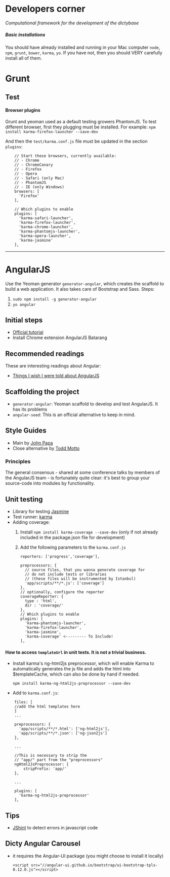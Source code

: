 Developers corner
===================
*Computational framework for the development of the dictybase*

##### Basic installations
You should have already installed and running in your Mac computer `node`, `npm`, `grunt`, `bower`, `karma`, `yo`. If you have not, then you should VERY carefully install all of them.

# Grunt

## Test

#### Browser plugins 

Grunt and yeoman used as a default testing growers PhantomJS. 
To test different browser, first they plugging must be installed. For example:
`npm install karma-firefox-launcher --save-dev`

And then the `test/karma.conf.js` file must be updated in the section `plugins`:

```
    // Start these browsers, currently available:
    // - Chrome
    // - ChromeCanary
    // - Firefox
    // - Opera
    // - Safari (only Mac)
    // - PhantomJS
    // - IE (only Windows)
    browsers: [
      'Firefox'
    ],

    // Which plugins to enable
    plugins: [
      'karma-safari-launcher',
      'karma-firefox-launcher',
      'karma-chrome-launcher',
      'karma-phantomjs-launcher',
      'karma-opera-launcher',
      'karma-jasmine'
    ],
```

---

# AngularJS

Use the Yeoman generator `generator-angular`, which creates the scaffold to build a web application. It also takes care of Bootstrap and Sass. Steps:

1. `sudo npm install -g generator-angular`
2. `yo angular`

## Initial steps

* [Official tutorial](https://docs.angularjs.org/tutorial)
* Install Chrome extension AngularJS Batarang

## Recommended readings
These are interesting readings about Angular:
* [Things I wish I were told about AngularJS](http://ruoyusun.com/2013/05/25/things-i-wish-i-were-told-about-angular-js.html)

## Scaffolding the project

* `generator-angular`: Yeoman scaffold to develop and test AngularJS. It has its problems
* `angular-seed`: This is an official alternative to keep in mind.


## Style Guides

* Main by [John Papa](https://github.com/johnpapa/angularjs-styleguide)
* Close alternative by [Todd Motto](https://github.com/toddmotto/angularjs-styleguide)

### Principles

The general consensus - shared at some conference talks by members of the AngularJS team - is fortunately quite clear: it's best to group your source-code into modules by functionality. 

## Unit testing

* Library for testing [Jasmine](http://jasmine.github.io/)
* Test runner: [karma](http://karma-runner.github.io/0.12/index.html)
* Adding coverage:
    1. Install `npm install karma-coverage --save-dev` (only if not already included in the package.json file for development)
    2. Add the following parameters to the `karma.conf.js`

        ```       
        reporters: ['progress','coverage'],

        preprocessors: {
          // source files, that you wanna generate coverage for
          // do not include tests or libraries
          // (these files will be instrumented by Istanbul)
          'app/scripts/**/*.js': ['coverage']
        },
        // optionally, configure the reporter
        coverageReporter: {
          type : 'html',
          dir : 'coverage/'
        },
        // Which plugins to enable
        plugins: [
          'karma-phantomjs-launcher',
          'karma-firefox-launcher',
          'karma-jasmine',
          'karma-coverage' <--------- To Include!
        ],
        ```
#### How to access `templateUrl` in unit tests. It is not a trivial business. 
* Install karma's ng-html2js preprocessor, which will enable Karma to automatically generates the js file and adds the html into $templateCache, which can also be done by hand if needed. 

	`npm install karma-ng-html2js-preprocessor --save-dev`

* Add to `karma.conf.js`:

```
    files: [
    //add the html templates here
    ]
    ...
    
    preprocessors: {
      'app/scripts/**/*.html': ['ng-html2js'],
      'app/scripts/**/*.json': ['ng-json2js']
    },
    
    ...
    
	//This is necessary to strip the 
	// "app/" part from the "preprocessors"
	ngHtml2JsPreprocessor: { 	
		stripPrefix: 'app/' 
    },
	
	...
	
    plugins: [
      'karma-ng-html2js-preprocessor'
    ],    

```

## Tips

* [JShint](http://www.jshint.com/) to detect errors in javascript code


## Dicty Angular Carousel
* it requires the Angular-UI package (you might choose to install it locally)

	`<script src="//angular-ui.github.io/bootstrap/ui-bootstrap-tpls-0.12.0.js"></script>`



